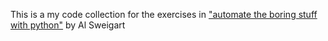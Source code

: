 This is a my code collection for the exercises in ["automate the boring stuff with python"](https://automatetheboringstuff.com) by Al Sweigart
